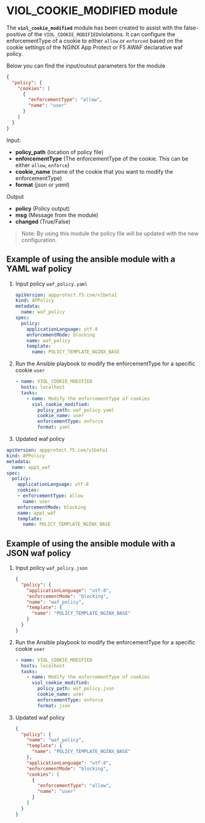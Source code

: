 # VIOL_COOKIE_MODIFIED module

The **`viol_cookie_modified`** module has been created to assist with the false-positive of the `VIOL_COOKIE_MODIFIED`violations. It can configure the enforcementType of a cookie to either `allow` or `enforced` based on the cookie settings of the NGINX App Protect or F5 AWAF declarative waf policy.

Below you can find the input/outout parameters for the module

```json
{
  "policy": {
    "cookies": [
      {
        "enforcementType": "allow",
        "name": "user"
      }
    ]
  }
}
```

Input:
- **policy_path** (location of policy file)
- **enforcementType** (The enforcementType of the cookie. This can be either `allow`, `enforce`)
- **cookie_name** (name of the cookie that you want to modify the enforcementType)
- **format** (*json* or *yaml*)

Output
- **policy** (Policy output)
- **msg** (Message from the module)
- **changed** (True/False)

> Note: By using this module the policy file will be updated with the new configuration.

## Example of using the ansible module with a YAML waf policy
1. Input policy `waf_policy.yaml` 
    ```yaml
    apiVersion: appprotect.f5.com/v1beta1
    kind: APPolicy
    metadata:
      name: waf_policy
    spec:
      policy:
        applicationLanguage: utf-8
        enforcementMode: blocking
        name: waf_policy
        template:
          name: POLICY_TEMPLATE_NGINX_BASE
    ```

2. Run the Ansible playbook to modify the enforcementType for a specific cookie `user`
    ```yaml
    - name: VIOL_COOKIE_MODIFIED
      hosts: localhost
      tasks:
        - name: Modify the enforcementType of cookies
          viol_cookie_modified:
            policy_path: waf_policy.yaml
            cookie_name: user
            enforcementType: enforce
            format: yaml
    ```

3. Updated waf policy
  ```yaml
  apiVersion: appprotect.f5.com/v1beta1
  kind: APPolicy
  metadata:
    name: app1_waf
  spec:
    policy:
      applicationLanguage: utf-8
      cookies:
      - enforcementType: allow
        name: user
      enforcementMode: blocking
      name: app1_waf
      template:
        name: POLICY_TEMPLATE_NGINX_BASE
  ```


## Example of using the ansible module with a JSON waf policy
1. Input policy `waf_policy.json`
    ```json
    {
      "policy": {
        "applicationLanguage": "utf-8",
        "enforcementMode": "blocking",
        "name": "waf_policy",
        "template": {
          "name": "POLICY_TEMPLATE_NGINX_BASE"
        }
      }
    }
    ```
2. Run the Ansible playbook to modify the enforcementType for a specific cookie `user`
    ```yaml
    - name: VIOL_COOKIE_MODIFIED
      hosts: localhost
      tasks:
        - name: Modify the enforcementType of cookies
          viol_cookie_modified:
            policy_path: waf_policy.json
            cookie_name: user
            enforcementType: enforce
            format: json
    ```

3. Updated waf policy
    ```json
    {
      "policy": {
        "name": "waf_policy",
        "template": {
          "name": "POLICY_TEMPLATE_NGINX_BASE"
        },
        "applicationLanguage": "utf-8",
        "enforcementMode": "blocking",
        "cookies": [
          {
            "enforcementType": "allow",
            "name": "user"
          }
        ]
      }
    }
    ```